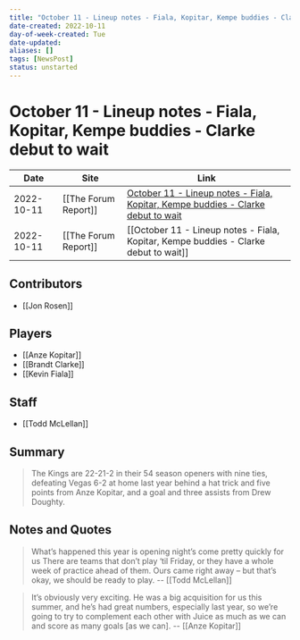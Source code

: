 ```yaml
---
title: "October 11 - Lineup notes - Fiala, Kopitar, Kempe buddies - Clarke debut to wait"
date-created: 2022-10-11
day-of-week-created: Tue
date-updated: 
aliases: []
tags: [NewsPost]
status: unstarted
---
```


# October 11 - Lineup notes - Fiala, Kopitar, Kempe buddies - Clarke debut to wait

Date | Site | Link
---|---|---
2022-10-11 | [[The Forum Report]] | [October 11 - Lineup notes - Fiala, Kopitar, Kempe buddies - Clarke debut to wait](https://theforumreport.com/2022/10/11/october-11-lineup-notes-fiala-kopitar-kempe-buddies-clarke-debut-to-wait/)
2022-10-11 | [[The Forum Report]] | [[October 11 - Lineup notes - Fiala, Kopitar, Kempe buddies - Clarke debut to wait]]

## Contributors
- [[Jon Rosen]]


## Players
- [[Anze Kopitar]]
- [[Brandt Clarke]]
- [[Kevin Fiala]]


## Staff
- [[Todd McLellan]]


## Summary
> The Kings are 22-21-2 in their 54 season openers with nine ties, defeating Vegas 6-2 at home last year behind a hat trick and five points from Anze Kopitar, and a goal and three assists from Drew Doughty.


## Notes and Quotes
> What’s happened this year is opening night’s come pretty quickly for us There are teams that don’t play ‘til Friday, or they have a whole week of practice ahead of them. Ours came right away – but that’s okay, we should be ready to play. -- [[Todd McLellan]]

> It’s obviously very exciting. He was a big acquisition for us this summer, and he’s had great numbers, especially last year, so we’re going to try to complement each other with Juice as much as we can and score as many goals \[as we can]. -- [[Anze Kopitar]]



